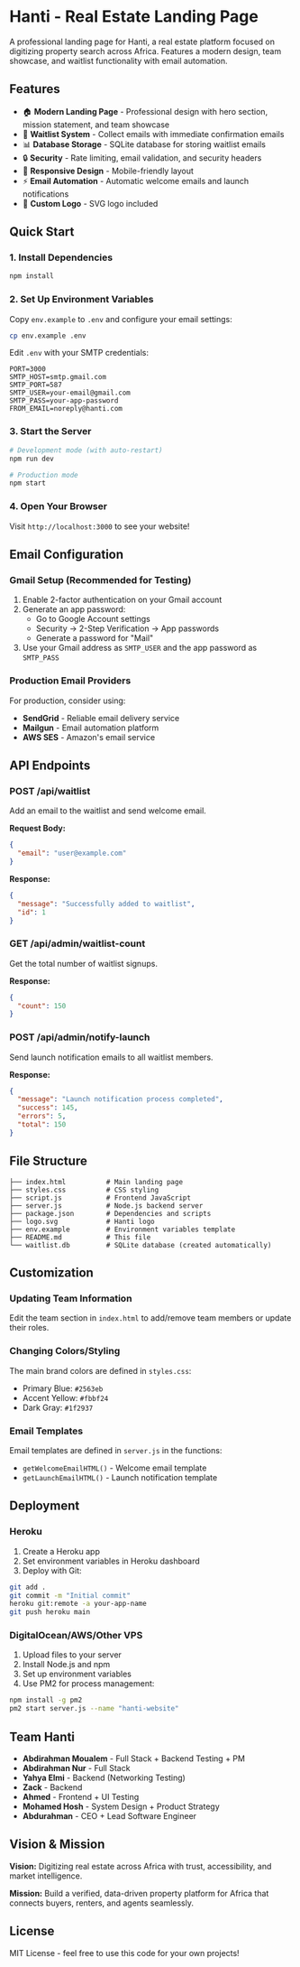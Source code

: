 # Hanti - Real Estate Landing Page

A professional landing page for Hanti, a real estate platform focused on digitizing property search across Africa. Features a modern design, team showcase, and waitlist functionality with email automation.

## Features

- 🏠 **Modern Landing Page** - Professional design with hero section, mission statement, and team showcase
- 📧 **Waitlist System** - Collect emails with immediate confirmation emails
- 📊 **Database Storage** - SQLite database for storing waitlist emails
- 🔒 **Security** - Rate limiting, email validation, and security headers
- 📱 **Responsive Design** - Mobile-friendly layout
- ⚡ **Email Automation** - Automatic welcome emails and launch notifications
- 🎨 **Custom Logo** - SVG logo included

## Quick Start

### 1. Install Dependencies

```bash
npm install
```

### 2. Set Up Environment Variables

Copy `env.example` to `.env` and configure your email settings:

```bash
cp env.example .env
```

Edit `.env` with your SMTP credentials:

```env
PORT=3000
SMTP_HOST=smtp.gmail.com
SMTP_PORT=587
SMTP_USER=your-email@gmail.com
SMTP_PASS=your-app-password
FROM_EMAIL=noreply@hanti.com
```

### 3. Start the Server

```bash
# Development mode (with auto-restart)
npm run dev

# Production mode
npm start
```

### 4. Open Your Browser

Visit `http://localhost:3000` to see your website!

## Email Configuration

### Gmail Setup (Recommended for Testing)

1. Enable 2-factor authentication on your Gmail account
2. Generate an app password:
   - Go to Google Account settings
   - Security → 2-Step Verification → App passwords
   - Generate a password for "Mail"
3. Use your Gmail address as `SMTP_USER` and the app password as `SMTP_PASS`

### Production Email Providers

For production, consider using:

- **SendGrid** - Reliable email delivery service
- **Mailgun** - Email automation platform
- **AWS SES** - Amazon's email service

## API Endpoints

### POST /api/waitlist

Add an email to the waitlist and send welcome email.

**Request Body:**

```json
{
  "email": "user@example.com"
}
```

**Response:**

```json
{
  "message": "Successfully added to waitlist",
  "id": 1
}
```

### GET /api/admin/waitlist-count

Get the total number of waitlist signups.

**Response:**

```json
{
  "count": 150
}
```

### POST /api/admin/notify-launch

Send launch notification emails to all waitlist members.

**Response:**

```json
{
  "message": "Launch notification process completed",
  "success": 145,
  "errors": 5,
  "total": 150
}
```

## File Structure

```
├── index.html          # Main landing page
├── styles.css          # CSS styling
├── script.js           # Frontend JavaScript
├── server.js           # Node.js backend server
├── package.json        # Dependencies and scripts
├── logo.svg            # Hanti logo
├── env.example         # Environment variables template
├── README.md           # This file
└── waitlist.db         # SQLite database (created automatically)
```

## Customization

### Updating Team Information

Edit the team section in `index.html` to add/remove team members or update their roles.

### Changing Colors/Styling

The main brand colors are defined in `styles.css`:

- Primary Blue: `#2563eb`
- Accent Yellow: `#fbbf24`
- Dark Gray: `#1f2937`

### Email Templates

Email templates are defined in `server.js` in the functions:

- `getWelcomeEmailHTML()` - Welcome email template
- `getLaunchEmailHTML()` - Launch notification template

## Deployment

### Heroku

1. Create a Heroku app
2. Set environment variables in Heroku dashboard
3. Deploy with Git:

```bash
git add .
git commit -m "Initial commit"
heroku git:remote -a your-app-name
git push heroku main
```

### DigitalOcean/AWS/Other VPS

1. Upload files to your server
2. Install Node.js and npm
3. Set up environment variables
4. Use PM2 for process management:

```bash
npm install -g pm2
pm2 start server.js --name "hanti-website"
```

## Team Hanti

- **Abdirahman Moualem** - Full Stack + Backend Testing + PM
- **Abdirahman Nur** - Full Stack
- **Yahya Elmi** - Backend (Networking Testing)
- **Zack** - Backend
- **Ahmed** - Frontend + UI Testing
- **Mohamed Hosh** - System Design + Product Strategy
- **Abdurahman** - CEO + Lead Software Engineer 

## Vision & Mission

**Vision:** Digitizing real estate across Africa with trust, accessibility, and market intelligence.

**Mission:** Build a verified, data-driven property platform for Africa that connects buyers, renters, and agents seamlessly.

## License

MIT License - feel free to use this code for your own projects!

